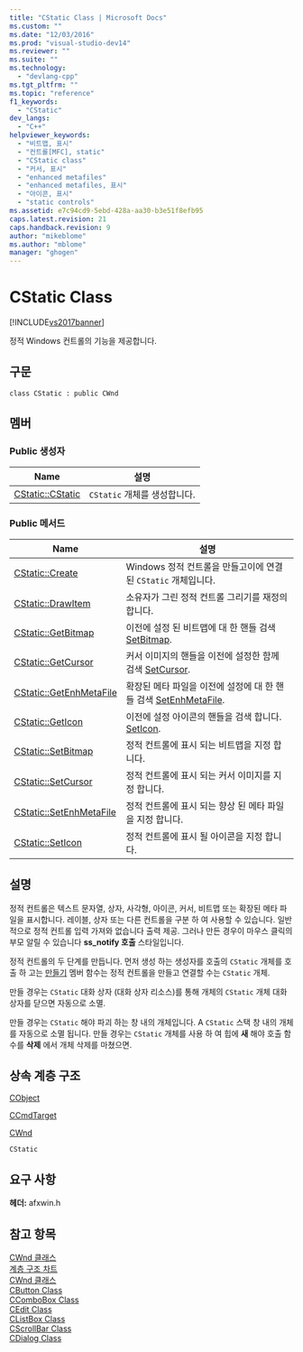 ```yaml
---
title: "CStatic Class | Microsoft Docs"
ms.custom: ""
ms.date: "12/03/2016"
ms.prod: "visual-studio-dev14"
ms.reviewer: ""
ms.suite: ""
ms.technology: 
  - "devlang-cpp"
ms.tgt_pltfrm: ""
ms.topic: "reference"
f1_keywords: 
  - "CStatic"
dev_langs: 
  - "C++"
helpviewer_keywords: 
  - "비트맵, 표시"
  - "컨트롤[MFC], static"
  - "CStatic class"
  - "커서, 표시"
  - "enhanced metafiles"
  - "enhanced metafiles, 표시"
  - "아이콘, 표시"
  - "static controls"
ms.assetid: e7c94cd9-5ebd-428a-aa30-b3e51f8efb95
caps.latest.revision: 21
caps.handback.revision: 9
author: "mikeblome"
ms.author: "mblome"
manager: "ghogen"
---
```

# CStatic Class
[!INCLUDE[vs2017banner](../../assembler/inline/includes/vs2017banner.md)]

정적 Windows 컨트롤의 기능을 제공합니다.  
  
## 구문  
  
```  
class CStatic : public CWnd  
```  
  
## 멤버  
  
### Public 생성자  
  
|Name|설명|  
|----------|--------|  
|[CStatic::CStatic](../Topic/CStatic::CStatic.md)|`CStatic` 개체를 생성합니다.|  
  
### Public 메서드  
  
|Name|설명|  
|----------|--------|  
|[CStatic::Create](../Topic/CStatic::Create.md)|Windows 정적 컨트롤을 만들고이에 연결 된 `CStatic` 개체입니다.|  
|[CStatic::DrawItem](../Topic/CStatic::DrawItem.md)|소유자가 그린 정적 컨트롤 그리기를 재정의 합니다.|  
|[CStatic::GetBitmap](../Topic/CStatic::GetBitmap.md)|이전에 설정 된 비트맵에 대 한 핸들 검색  [SetBitmap](../Topic/CStatic::SetBitmap.md).|  
|[CStatic::GetCursor](../Topic/CStatic::GetCursor.md)|커서 이미지의 핸들을 이전에 설정한 함께 검색  [SetCursor](../Topic/CStatic::SetCursor.md).|  
|[CStatic::GetEnhMetaFile](../Topic/CStatic::GetEnhMetaFile.md)|확장된 메타 파일을 이전에 설정에 대 한 핸들 검색  [SetEnhMetaFile](../Topic/CStatic::SetEnhMetaFile.md).|  
|[CStatic::GetIcon](../Topic/CStatic::GetIcon.md)|이전에 설정 아이콘의 핸들을 검색 합니다.  [SetIcon](../Topic/CStatic::SetIcon.md).|  
|[CStatic::SetBitmap](../Topic/CStatic::SetBitmap.md)|정적 컨트롤에 표시 되는 비트맵을 지정 합니다.|  
|[CStatic::SetCursor](../Topic/CStatic::SetCursor.md)|정적 컨트롤에 표시 되는 커서 이미지를 지정 합니다.|  
|[CStatic::SetEnhMetaFile](../Topic/CStatic::SetEnhMetaFile.md)|정적 컨트롤에 표시 되는 향상 된 메타 파일을 지정 합니다.|  
|[CStatic::SetIcon](../Topic/CStatic::SetIcon.md)|정적 컨트롤에 표시 될 아이콘을 지정 합니다.|  
  
## 설명  
 정적 컨트롤은 텍스트 문자열, 상자, 사각형, 아이콘, 커서, 비트맵 또는 확장된 메타 파일을 표시합니다.  레이블, 상자 또는 다른 컨트롤을 구분 하 여 사용할 수 있습니다.  일반적으로 정적 컨트롤 입력 가져와 없습니다 출력 제공. 그러나 만든 경우이 마우스 클릭의 부모 알릴 수 있습니다  **ss\_notify 호출** 스타일입니다.  
  
 정적 컨트롤의 두 단계를 만듭니다.  먼저 생성 하는 생성자를 호출의 `CStatic` 개체를 호출 하 고는  [만들기](../Topic/CStatic::Create.md) 멤버 함수는 정적 컨트롤을 만들고 연결할 수는 `CStatic` 개체.  
  
 만들 경우는 `CStatic` 대화 상자 \(대화 상자 리소스\)를 통해 개체의 `CStatic` 개체 대화 상자를 닫으면 자동으로 소멸.  
  
 만들 경우는 `CStatic` 해야 파괴 하는 창 내의 개체입니다.  A `CStatic` 스택 창 내의 개체를 자동으로 소멸 됩니다.  만들 경우는 `CStatic` 개체를 사용 하 여 힙에  **새** 해야 호출 함수를  **삭제** 에서 개체 삭제를 마쳤으면.  
  
## 상속 계층 구조  
 [CObject](../../mfc/reference/cobject-class.md)  
  
 [CCmdTarget](../../mfc/reference/ccmdtarget-class.md)  
  
 [CWnd](../../mfc/reference/cwnd-class.md)  
  
 `CStatic`  
  
## 요구 사항  
 **헤더:** afxwin.h  
  
## 참고 항목  
 [CWnd 클래스](../../mfc/reference/cwnd-class.md)   
 [계층 구조 차트](../../mfc/hierarchy-chart.md)   
 [CWnd 클래스](../../mfc/reference/cwnd-class.md)   
 [CButton Class](../../mfc/reference/cbutton-class.md)   
 [CComboBox Class](../../mfc/reference/ccombobox-class.md)   
 [CEdit Class](../../mfc/reference/cedit-class.md)   
 [CListBox Class](../../mfc/reference/clistbox-class.md)   
 [CScrollBar Class](../../mfc/reference/cscrollbar-class.md)   
 [CDialog Class](../../mfc/reference/cdialog-class.md)